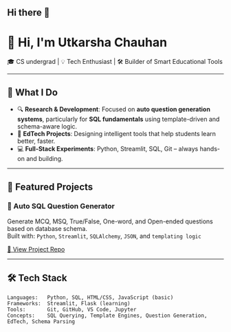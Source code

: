 ## Hi there 👋

<!--
**Utkarsha-Chauhan/Utkarsha-Chauhan** is a ✨ _special_ ✨ repository because its `README.md` (this file) appears on your GitHub profile.

Here are some ideas to get you started:

- 🔭 I’m currently working on ...
- 🌱 I’m currently learning ...
- 👯 I’m looking to collaborate on ...
- 🤔 I’m looking for help with ...
- 💬 Ask me about ...
- 📫 How to reach me: ...
- 😄 Pronouns: ...
- ⚡ Fun fact: ...
-->

# 👋 Hi, I'm Utkarsha Chauhan

🎓 CS undergrad | 💡 Tech Enthusiast | 🛠️ Builder of Smart Educational Tools

---

## 🚀 What I Do

- 🔍 **Research & Development**: Focused on **auto question generation systems**, particularly for **SQL fundamentals** using template-driven and schema-aware logic.
- 🧠 **EdTech Projects**: Designing intelligent tools that help students learn better, faster.
- 💻 **Full-Stack Experiments**: Python, Streamlit, SQL, Git – always hands-on and building.

---

## 📌 Featured Projects

### 🔹 Auto SQL Question Generator
Generate MCQ, MSQ, True/False, One-word, and Open-ended questions based on database schema.  
Built with: `Python`, `Streamlit`, `SQLAlchemy`, `JSON`, and `templating logic`

[🔗 View Project Repo](https://github.com/yourusername/sql-question-generator)

---

## 🛠️ Tech Stack

```text
Languages:   Python, SQL, HTML/CSS, JavaScript (basic)
Frameworks:  Streamlit, Flask (learning)
Tools:       Git, GitHub, VS Code, Jupyter
Concepts:    SQL Querying, Template Engines, Question Generation, EdTech, Schema Parsing

